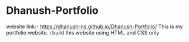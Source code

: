 # Dhanush-Portfolio
website link:- https://dhanush-ns.github.io/Dhanush-Portfolio/
This is my portfolio website. i build this website using HTML and CSS only
